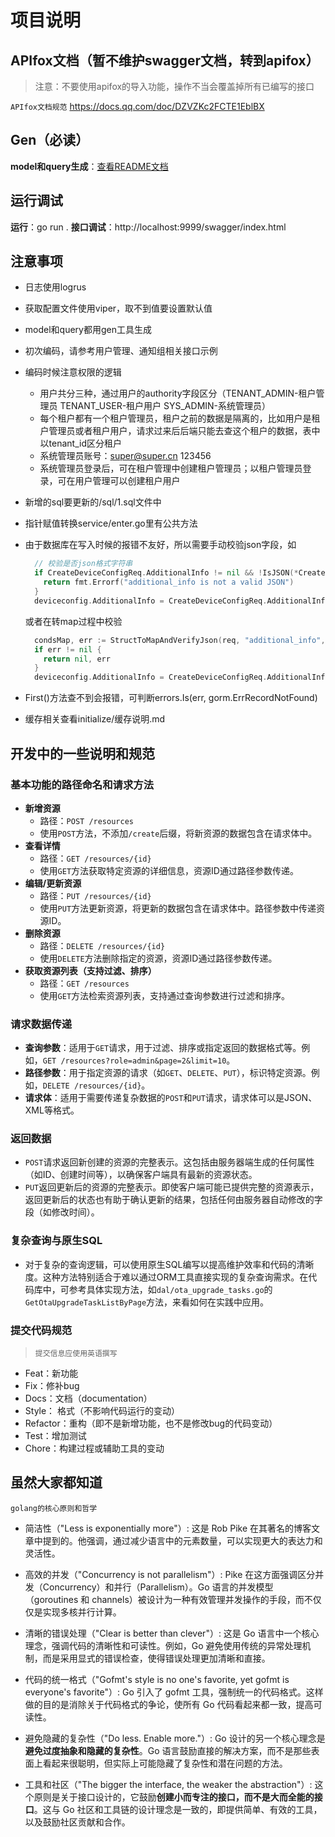 # 项目说明

## APIfox文档（暂不维护swagger文档，转到apifox）

>注意：不要使用apifox的导入功能，操作不当会覆盖掉所有已编写的接口

`APIfox文档规范` https://docs.qq.com/doc/DZVZKc2FCTE1EblBX

## Gen（必读）

**model和query生成**：[查看README文档](/cmd/gen/REANME.md)

## 运行调试

**运行**：go run .
**接口调试**：http://localhost:9999/swagger/index.html

## 注意事项

- 日志使用logrus
- 获取配置文件使用viper，取不到值要设置默认值
- model和query都用gen工具生成
- 初次编码，请参考用户管理、通知组相关接口示例
- 编码时候注意权限的逻辑
  - 用户共分三种，通过用户的authority字段区分（TENANT_ADMIN-租户管理员 TENANT_USER-租户用户 SYS_ADMIN-系统管理员）
  - 每个租户都有一个租户管理员，租户之前的数据是隔离的，比如用户是租户管理员或者租户用户，请求过来后后端只能去查这个租户的数据，表中以tenant_id区分租户
  - 系统管理员账号：super@super.cn 123456
  - 系统管理员登录后，可在租户管理中创建租户管理员；以租户管理员登录，可在用户管理可以创建租户用户
- 新增的sql要更新的/sql/1.sql文件中
- 指针赋值转换service/enter.go里有公共方法
- 由于数据库在写入时候的报错不友好，所以需要手动校验json字段，如

  ```go
    // 校验是否json格式字符串
    if CreateDeviceConfigReq.AdditionalInfo != nil && !IsJSON(*CreateDeviceConfigReq.AdditionalInfo) {
      return fmt.Errorf("additional_info is not a valid JSON")
    }
    deviceconfig.AdditionalInfo = CreateDeviceConfigReq.AdditionalInfo
  ```

  或者在转map过程中校验

  ```go
    condsMap, err := StructToMapAndVerifyJson(req, "additional_info", "protocol_config")
    if err != nil {
      return nil, err
    }
    deviceconfig.AdditionalInfo = CreateDeviceConfigReq.AdditionalInfo
  ```

- First()方法查不到会报错，可判断errors.Is(err, gorm.ErrRecordNotFound)
- 缓存相关查看initialize/缓存说明.md

## 开发中的一些说明和规范

### 基本功能的路径命名和请求方法

- **新增资源**
  - 路径：`POST /resources` 
  - 使用`POST`方法，不添加`/create`后缀，将新资源的数据包含在请求体中。
- **查看详情**
  - 路径：`GET /resources/{id}`
  - 使用`GET`方法获取特定资源的详细信息，资源ID通过路径参数传递。
- **编辑/更新资源**
  - 路径：`PUT /resources/{id}` 
  - 使用`PUT`方法更新资源，将更新的数据包含在请求体中。路径参数中传递资源ID。
- **删除资源**
  - 路径：`DELETE /resources/{id}`
  - 使用`DELETE`方法删除指定的资源，资源ID通过路径参数传递。
- **获取资源列表（支持过滤、排序）**
  - 路径：`GET /resources`
  - 使用`GET`方法检索资源列表，支持通过查询参数进行过滤和排序。

### 请求数据传递

- **查询参数**：适用于`GET`请求，用于过滤、排序或指定返回的数据格式等。例如，`GET /resources?role=admin&page=2&limit=10`。
- **路径参数**：用于指定资源的请求（如`GET`、`DELETE`、`PUT`），标识特定资源。例如，`DELETE /resources/{id}`。
- **请求体**：适用于需要传递复杂数据的`POST`和`PUT`请求，请求体可以是JSON、XML等格式。

### 返回数据

- `POST`请求返回新创建的资源的完整表示。这包括由服务器端生成的任何属性（如ID、创建时间等），以确保客户端具有最新的资源状态。
- `PUT`返回更新后的资源的完整表示。即使客户端可能已提供完整的资源表示，返回更新后的状态也有助于确认更新的结果，包括任何由服务器自动修改的字段（如修改时间）。

### 复杂查询与原生SQL

- 对于复杂的查询逻辑，可以使用原生SQL编写以提高维护效率和代码的清晰度。这种方法特别适合于难以通过ORM工具直接实现的复杂查询需求。在代码库中，可参考具体实现方法，如`dal/ota_upgrade_tasks.go`的`GetOtaUpgradeTaskListByPage`方法，来看如何在实践中应用。

### 提交代码规范

>`提交信息应使用英语撰写`

- Feat：新功能
- Fix：修补bug
- Docs：文档（documentation）
- Style： 格式（不影响代码运行的变动）
- Refactor：重构（即不是新增功能，也不是修改bug的代码变动）
- Test：增加测试
- Chore：构建过程或辅助工具的变动

## 虽然大家都知道

`golang的核心原则和哲学`

- 简洁性（"Less is exponentially more"）: 这是 Rob Pike 在其著名的博客文章中提到的。他强调，通过减少语言中的元素数量，可以实现更大的表达力和灵活性。

- 高效的并发（"Concurrency is not parallelism"）: Pike 在这方面强调区分并发（Concurrency）和并行（Parallelism）。Go 语言的并发模型（goroutines 和 channels）被设计为一种有效管理并发操作的手段，而不仅仅是实现多核并行计算。

- 清晰的错误处理（"Clear is better than clever"）: 这是 Go 语言中一个核心理念，强调代码的清晰性和可读性。例如，Go 避免使用传统的异常处理机制，而是采用显式的错误检查，使得错误处理更加清晰和直接。

- 代码的统一格式（"Gofmt's style is no one's favorite, yet gofmt is everyone's favorite"）: Go 引入了 gofmt 工具，强制统一的代码格式。这样做的目的是消除关于代码格式的争论，使所有 Go 代码看起来都一致，提高可读性。

- 避免隐藏的复杂性（"Do less. Enable more."）: Go 设计的另一个核心理念是**避免过度抽象和隐藏的复杂性**。Go 语言鼓励直接的解决方案，而不是那些表面上看起来很聪明，但实际上可能隐藏了复杂性和潜在问题的方法。

- 工具和社区（"The bigger the interface, the weaker the abstraction"）: 这个原则是关于接口设计的，它鼓励**创建小而专注的接口，而不是大而全能的接口**。这与 Go 社区和工具链的设计理念是一致的，即提供简单、有效的工具，以及鼓励社区贡献和合作。